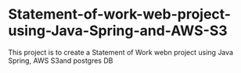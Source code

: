 # Statement-of-work-web-project-using-Java-Spring-and-AWS-S3
This project is to create a Statement of Work webn project using Java Spring, AWS S3and postgres DB
